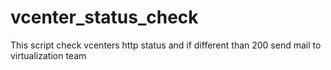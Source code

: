 # vcenter_status_check
This script check vcenters http status and if different than 200 send mail to virtualization team
